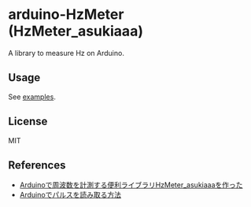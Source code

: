 # arduino-HzMeter (HzMeter_asukiaaa)

A library to measure Hz on Arduino.

## Usage

See [examples](./examples).

## License

MIT

## References

- [Arduinoで周波数を計測する便利ライブラリHzMeter_asukiaaaを作った](https://asukiaaa.blogspot.com/2021/12/Hz-meter-on-arduino.html)
- [Arduinoでパルスを読み取る方法](https://asukiaaa.blogspot.com/2019/08/arduino.html)

